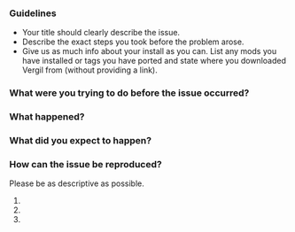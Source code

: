 ### Guidelines
- Your title should clearly describe the issue.
- Describe the exact steps you took before the problem arose.
- Give us as much info about your install as you can. List any mods you have installed or tags you have ported and state where you downloaded Vergil from (without providing a link).

### What were you trying to do before the issue occurred? 

### What happened?

### What did you expect to happen?

### How can the issue be reproduced?
Please be as descriptive as possible.

1.

2.

3.
